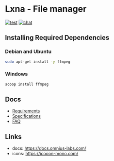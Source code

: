 # Lxna - File manager

[![test](https://github.com/omnius-labs/lxna/actions/workflows/test.yml/badge.svg?branch=main)](https://github.com/omnius-labs/lxna/actions/workflows/test.yml)
[![chat](https://badges.gitter.im/omnius-labs.svg)](https://gitter.im/omnius-labs/community)

## Installing Required Dependencies

### Debian and Ubuntu

```sh
sudo apt-get install -y ffmpeg
```

### Windows

```sh
scoop install ffmpeg
```

## Docs

- [Requirements](./docs/requirements/index.adoc)
- [Specifications](./docs/specifications/index.adoc)
- [FAQ](./docs/faq.md)

## Links

- docs: https://docs.omnius-labs.com/
- icons: https://icooon-mono.com/
